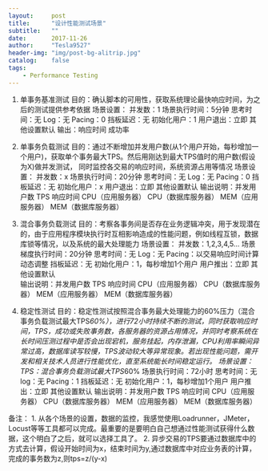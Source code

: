 ```yaml
---
layout:     post
title:      "设计性能测试场景"
subtitle:   ""
date:       2017-11-26
author:     "Tesla9527"
header-img: "img/post-bg-alitrip.jpg"
catalog:    false
tags:
    - Performance Testing
---
```


1. 单事务基准测试
	目的：确认脚本的可用性，获取系统理论最快响应时间，为之后的测试提供参考依据
	场景设置：	并发数：1
				场景执行时间：5分钟
				思考时间：无
				Log：无
				Pacing：0
				挡板延迟：无
				初始化用户：1
				用户退出：立即
				其他设置默认
	输出：响应时间		成功率

2. 单事务负载测试
	目的：通过不断增加并发用户数(从1个用户开始，每秒增加一个用户)，获取单个事务最大TPS。然后用刚达到最大TPS值时的用户数(假设为X)做并发测试，
	同时监控各交易的响应时间，系统资源占用等情况
	场景设置：	并发数：x
				场景执行时间：20分钟
				思考时间：无
				Log：无
				Pacing：0
				挡板延迟：无
				初始化用户：x
				用户退出：立即
				其他设置默认
	输出说明：并发用户数	TPS    响应时间		CPU（应用服务器）	CPU（数据库服务器）		MEM（应用服务器）	MEM（数据库服务器）

3. 混合事务负载测试
	目的：考察各事务间是否存在业务逻辑冲突，用于发现潜在的，由于应用程序模块执行时互相影响造成的性能问题，例如线程互锁，数据库锁等情况，以及系统的最大处理能力
	场景设置：	并发数：1,2,3,4,5...
				场景梯度执行时间：20分钟
				思考时间：无
				Log：无
				Pacing：以交易响应时间计算动态调整
				挡板延迟：无
				初始化用户：1，每秒增加1个用户
				用户推出：立即
				其他设置默认	
	输出说明：并发用户数	TPS    响应时间		CPU（应用服务器）	CPU（数据库服务器）		MEM（应用服务器）	MEM（数据库服务器）

4. 稳定性测试
	目的：稳定性测试按照混合事务最大处理能力的60%压力（混合事务负载测试最大TPS*60%），进行72小时持续不断的测试，同时获取响应时间，TPS，成功或失败事务数，各服务器的资源占用情况，并同时考察系统在长时间压测过程中是否会出现宕机，服务挂起，内存泄漏，CPU利用率瞬间异常过高，数据库读写较慢，TPS波动较大等异常现象。若出现性能问题，需开发和相关技术人员进行性能优化，直至系统能长时间稳定运行。
	场景设置：  TPS：混合事务负载测试最大TPS*60%
				场景执行时间：72小时
				思考时间：无
				log：无
				Pacing：1
				挡板延迟：无
				初始化用户：1，每秒增加1个用户
				用户推出：立即
				其他设置默认
	输出说明：并发用户数	TPS    响应时间		CPU（应用服务器）	CPU（数据库服务器）		MEM（应用服务器）	MEM（数据库服务器）

备注：
	1. 从各个场景的设置，数据的监控，我感觉使用Loadrunner，JMeter，Locust等等工具都可以完成。最重要的是要明白自己想通过性能测试获得什么数据，这个明白了之后，就可以选择工具了。
	2. 异步交易的TPS要通过数据库中的方式去计算，假设开始时间为x，结束时间为y,通过数据库中对应业务表的计算，完成的事务数为z,则tps=z/(y-x)